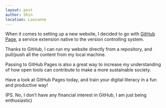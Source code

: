 ```yaml
---
layout: post
author: Shin
location: Lausanne
---
```

When it comes to setting up a new website, I decided to go with [GitHub Page](https://pages.github.com), a service extension native to the version controlling system.

Thanks to GitHub, I can run my website directly from a repository, and pull/push all the content from my local machine.

Passing to GitHub Pages is also a great way to increase my understanding of how open tools can contribute to make a more sustainable society.

Have a look at GitHub Pages today, and train your digital literacy in a fun and productive way!

(PS. No, I don’t have any financial interest in GitHub, I am just being enthusiastic)